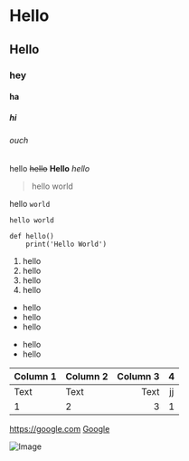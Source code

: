 # Hello
## Hello
### hey
#### ha 
##### hi
###### ouch
hello
~~hello~~
**Hello**
*hello*

> hello world

hello `world`
```
hello world
```
```python=
def hello()
    print('Hello World')

```

1. hello
1. hello
1. hello
1. hello

- hello
- hello
- hello
* hello
* hello

| Column 1 | Column 2 | Column 3 | 4 |
| -------- | -------- | --------:| :-: |
| Text     | Text     | Text     | jj |
| 1 | 2 | 3 | 1 |

<https://google.com>
[Google](https://google.com)

![Image](https://www.industrialempathy.com/img/remote/ZiClJf-1920w.jpg)

